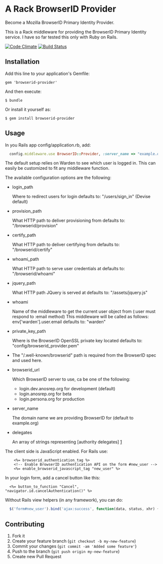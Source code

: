 # A Rack BrowserID Provider

Become a Mozilla BrowserID Primary Identity Provider.

This is a Rack middleware for providing the BrowserID Primary Identity
service. I have so far tested this only with Ruby on Rails.

[![Code Climate](https://codeclimate.com/badge.png)](https://codeclimate.com/github/ringe/browserid-provider)
[![Build Status](https://secure.travis-ci.org/ringe/browserid-provider.png)](http://travis-ci.org/ringe/browserid-provider)

## Installation

Add this line to your application's Gemfile:

    gem 'browserid-provider'

And then execute:

    $ bundle

Or install it yourself as:

    $ gem install browserid-provider

## Usage

In you Rails app config/application.rb, add:

```ruby
  config.middleware.use BrowserID::Provider, :server_name => "example.org", :delegates => ["example.com"]
```

The default setup relies on Warden to see which user is logged in. This
can easily be customized to fit any middleware function.

The available configuration options are the following:

*   login_path

    Where to redirect users for login
    defaults to: "/users/sign_in" (Devise default)
*   provision_path

    What HTTP path to deliver provisioning from
    defaults to: "/browserid/provision"
*   certify_path

    What HTTP path to deliver certifying from
    defaults to: "/browserid/certify"
*   whoami_path

    What HTTP path to serve user credentials at
    defaults to: "/browserid/whoami"
*   jquery_path

    What HTTP path JQuery is served at
    defaults to: "/assets/jquery.js"
*   whoami

    Name of the middleware to get the current user object from (:user must respond to :email method)
    This middleware will be called as follows: env['warden'].user.email
    defaults to: "warden"
*   private_key_path

    Where is the BrowserID OpenSSL private key located
    defaults to: "config/browserid_provider.pem"
*   The "/.well-known/browserid" path is required from the BrowserID spec and used here.
*   browserid_url

    Which BrowserID server to use, ca be one of the following:
    *   login.dev.anosrep.org for development (default)
    *   login.anosrep.org     for beta
    *   login.persona.org     for production
*   server_name

    The domain name we are providing BrowserID for (default to example.org)
*   delegates

    An array of strings representing [authority delegates] [1]

[1]: https://wiki.mozilla.org/Identity/BrowserID#BrowserID_Delegated_Support_Document "Mozilla Identity Wiki"

The client side is JavaScript enabled. For Rails use:

```erb
    <%= browserid_authentication_tag %>
    <!-- Enable BrowserID authentication API on the form #new_user -->
    <%= enable_browserid_javascript_tag "new_user" %>
```

In your login form, add a cancel button like this:

```erb
  <%= button_to_function "Cancel", "navigator.id.cancelAuthentication()" %>
```

Without Rails view helpers (in any framework), you can do:

```javascript
  $('form#new_user').bind('ajax:success', function(data, status, xhr) { navigator.id.completeAuthentication() })
```

## Contributing

1. Fork it
2. Create your feature branch (`git checkout -b my-new-feature`)
3. Commit your changes (`git commit -am 'Added some feature'`)
4. Push to the branch (`git push origin my-new-feature`)
5. Create new Pull Request
